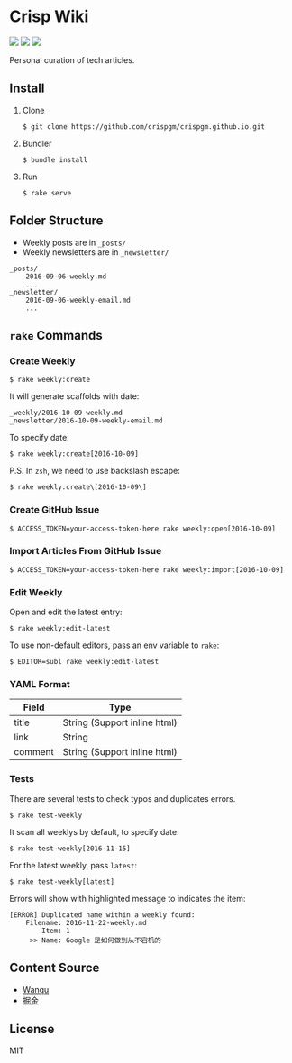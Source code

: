 # Crisp Wiki

[![](https://img.shields.io/badge/powered%20by-jekyll-red.svg)](https://jekyllrb.com)
[![](https://api.travis-ci.org/crispgm/crispgm.github.io.svg)](https://travis-ci.org/crispgm/crispgm.github.io)
![](https://stars-badge.herokuapp.com/crispgm/weekly/last-pages-build.svg)

Personal curation of tech articles.

## Install

1. Clone

    ```
    $ git clone https://github.com/crispgm/crispgm.github.io.git
    ```

2. Bundler

    ```
    $ bundle install
    ```

3. Run

    ```
    $ rake serve
    ```

## Folder Structure

* Weekly posts are in `_posts/`
* Weekly newsletters are in `_newsletter/`

```
_posts/
    2016-09-06-weekly.md
    ...
_newsletter/
    2016-09-06-weekly-email.md
    ...
```

## `rake` Commands

### Create Weekly

```
$ rake weekly:create
```

It will generate scaffolds with date:

```
_weekly/2016-10-09-weekly.md
_newsletter/2016-10-09-weekly-email.md
```

To specify date:

```
$ rake weekly:create[2016-10-09]
```

P.S. In `zsh`, we need to use backslash escape:

```
$ rake weekly:create\[2016-10-09\]
```

### Create GitHub Issue

```
$ ACCESS_TOKEN=your-access-token-here rake weekly:open[2016-10-09]
```

### Import Articles From GitHub Issue

```
$ ACCESS_TOKEN=your-access-token-here rake weekly:import[2016-10-09]
```

### Edit Weekly

Open and edit the latest entry:

```
$ rake weekly:edit-latest
```

To use non-default editors, pass an env variable to `rake`:

```
$ EDITOR=subl rake weekly:edit-latest
```
### YAML Format

| Field | Type |
|------|-----|
| title | String (Support inline html) |
| link | String |
| comment | String (Support inline html) |

### Tests

There are several tests to check typos and duplicates errors.

```
$ rake test-weekly
```

It scan all weeklys by default, to specify date:

```
$ rake test-weekly[2016-11-15]
```

For the latest weekly, pass `latest`:

```
$ rake test-weekly[latest]
```

Errors will show with highlighted message to indicates the item:

```
[ERROR] Duplicated name within a weekly found:
    Filename: 2016-11-22-weekly.md
        Item: 1
     >> Name: Google 是如何做到从不宕机的
```

## Content Source

- [Wanqu](https://wanqu.co/)
- [掘金](https://juejin.im/)

## License

MIT
